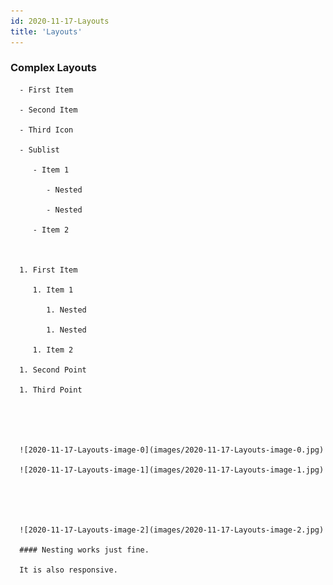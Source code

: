 ```yaml
---
id: 2020-11-17-Layouts
title: 'Layouts'
---
```


### Complex Layouts





   

      - First Item

      - Second Item

      - Third Icon

      - Sublist

         - Item 1

            - Nested

            - Nested

         - Item 2

   

      1. First Item

         1. Item 1

            1. Nested

            1. Nested

         1. Item 2

      1. Second Point

      1. Third Point



   

      ![2020-11-17-Layouts-image-0](images/2020-11-17-Layouts-image-0.jpg)

      ![2020-11-17-Layouts-image-1](images/2020-11-17-Layouts-image-1.jpg)

      

   

      ![2020-11-17-Layouts-image-2](images/2020-11-17-Layouts-image-2.jpg)

      #### Nesting works just fine.

      It is also responsive.

      

